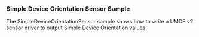 ### Simple Device Orientation Sensor Sample

The SimpleDeviceOrientationSensor sample shows how to write a UMDF v2 sensor driver to output Simple Device Orientation values.